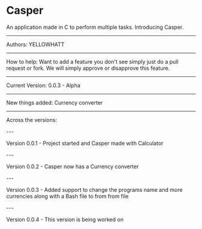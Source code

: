 # Casper
An application made in C to perform multiple tasks. Introducing Casper. 

***** 

Authors: YELLOWHATT 

*****

How to help: Want to add a feature you don't see simply just do a pull request or fork. We will simply approve or disapprove this feature. 

*****

Current Version: 0.0.3 - Alpha 

***** 

New things added: Currency converter 

***** 

Across the versions:  

-*-*-

Version 0.0.1 - Project started and Casper made with Calculator 

-*-*- 

Version 0.0.2 - Casper now has a Currency converter 

-*-*- 

Version 0.0.3 - Added support to change the programs name and more currencies along with a Bash file to from from file 

-*-*- 

Version 0.0.4 - This version is being worked on 
